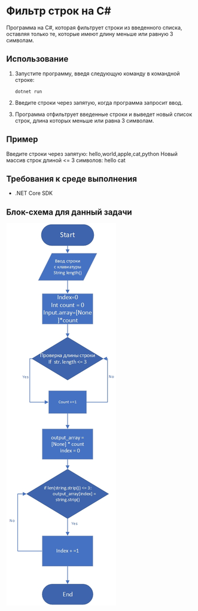 # Фильтр строк на C#

Программа на C#, которая фильтрует строки из введенного списка, оставляя только те, которые имеют длину меньше или равную 3 символам.

## Использование

1. Запустите программу, введя следующую команду в командной строке:

    ```
    dotnet run
    ```

2. Введите строки через запятую, когда программа запросит ввод.

3. Программа отфильтрует введенные строки и выведет новый список строк, длина которых меньше или равна 3 символам.

## Пример

Введите строки через запятую: hello,world,apple,cat,python
Новый массив строк длиной <= 3 символов:
hello
cat

## Требования к среде выполнения

- .NET Core SDK

## Блок-схема для данный задачи
![Блок-схема](BlockScheme.jpg)

